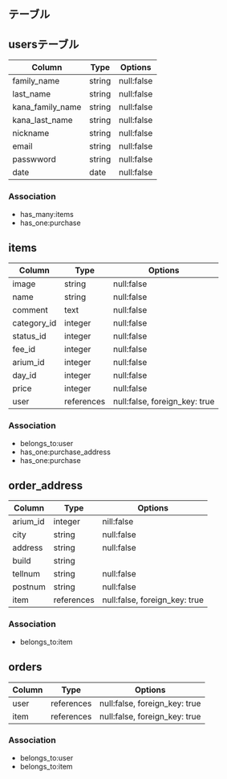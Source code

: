 ## テーブル

## usersテーブル

| Column | Type       | Options         |
| ------ | ---------- | --------------- |
|family_name        | string  | null:false  |
|last_name          | string  | null:false  |
|kana_family_name   | string  | null:false |
|kana_last_name     | string  | null:false |
|nickname          | string  | null:false |
|email             | string  | null:false |
| passwword        | string  | null:false |
| date             | date    | null:false  |

### Association
- has_many:items
- has_one:purchase

## items
| Column | Type       | Options                   |
| ------ | ---------- | --------------------------|
| image       | string     | null:false |
| name        | string     | null:false |
| comment     | text       | null:false |
| category_id | integer    | null:false |
| status_id   | integer    | null:false |
| fee_id     | integer    | null:false |
| arium_id     | integer    | null:false |
| day_id      | integer    | null:false |
| price       | integer    | null:false |
| user        | references | null:false, foreign_key: true|

### Association
- belongs_to:user
- has_one:purchase_address
- has_one:purchase

## order_address

| Column | Type       | Options         |
| ------ | ---------- | ----------------|
| arium_id | integer | nill:false |
| city           | string  | null:false |
| address        | string  | null:false |
| build          | string  |            |
| tellnum        | string  | null:false | 
| postnum        | string  | null:false |
| item           | references | null:false, foreign_key: true|

### Association
- belongs_to:item

## orders 
| Column | Type       | Options         |
| ------ | ---------- | ----------------|
|user    | references | null:false, foreign_key: true |
|item    | references | null:false, foreign_key: true |

### Association
- belongs_to:user
- belongs_to:item
